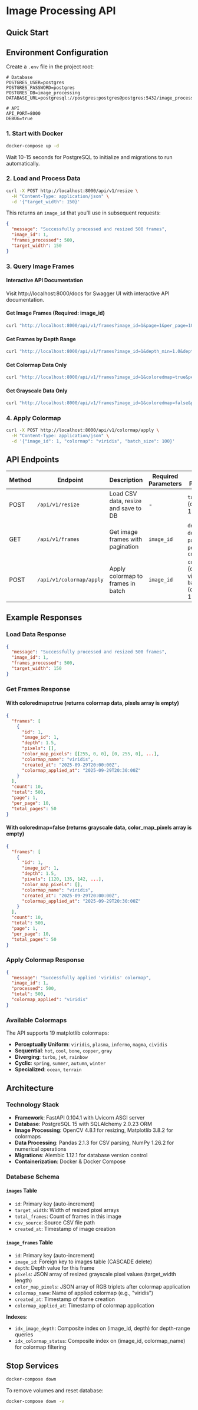 # Image Processing API

## Quick Start

## Environment Configuration

Create a `.env` file in the project root:

```env
# Database
POSTGRES_USER=postgres
POSTGRES_PASSWORD=postgres
POSTGRES_DB=image_processing
DATABASE_URL=postgresql://postgres:postgres@postgres:5432/image_processing

# API
API_PORT=8000
DEBUG=true
```

### 1. Start with Docker

```bash
docker-compose up -d
```

Wait 10-15 seconds for PostgreSQL to initialize and migrations to run automatically.

### 2. Load and Process Data

```bash
curl -X POST http://localhost:8000/api/v1/resize \
  -H "Content-Type: application/json" \
  -d '{"target_width": 150}'
```

This returns an `image_id` that you'll use in subsequent requests:

```json
{
  "message": "Successfully processed and resized 500 frames",
  "image_id": 1,
  "frames_processed": 500,
  "target_width": 150
}
```

### 3. Query Image Frames

#### Interactive API Documentation

Visit http://localhost:8000/docs for Swagger UI with interactive API documentation.

#### Get Image Frames (Required: image_id)

```bash
curl "http://localhost:8000/api/v1/frames?image_id=1&page=1&per_page=10"
```

#### Get Frames by Depth Range

```bash
curl "http://localhost:8000/api/v1/frames?image_id=1&depth_min=1.0&depth_max=5.0&per_page=5"
```

#### Get Colormap Data Only

```bash
curl "http://localhost:8000/api/v1/frames?image_id=1&coloredmap=true&per_page=5"
```

#### Get Grayscale Data Only

```bash
curl "http://localhost:8000/api/v1/frames?image_id=1&coloredmap=false&per_page=5"
```

### 4. Apply Colormap

```bash
curl -X POST http://localhost:8000/api/v1/colormap/apply \
  -H "Content-Type: application/json" \
  -d '{"image_id": 1, "colormap": "viridis", "batch_size": 100}'
```

## API Endpoints

| Method | Endpoint                 | Description                          | Required Parameters | Optional Parameters                                        |
| ------ | ------------------------ | ------------------------------------ | ------------------- | ---------------------------------------------------------- |
| POST   | `/api/v1/resize`         | Load CSV data, resize and save to DB | -                   | `target_width` (default: 150)                              |
| GET    | `/api/v1/frames`         | Get image frames with pagination     | `image_id`          | `depth_min`, `depth_max`, `page`, `per_page`, `coloredmap` |
| POST   | `/api/v1/colormap/apply` | Apply colormap to frames in batch    | `image_id`          | `colormap` (default: viridis), `batch_size` (default: 100) |

## Example Responses

### Load Data Response

```json
{
  "message": "Successfully processed and resized 500 frames",
  "image_id": 1,
  "frames_processed": 500,
  "target_width": 150
}
```

### Get Frames Response

#### With coloredmap=true (returns colormap data, pixels array is empty)

```json
{
  "frames": [
    {
      "id": 1,
      "image_id": 1,
      "depth": 1.5,
      "pixels": [],
      "color_map_pixels": [[255, 0, 0], [0, 255, 0], ...],
      "colormap_name": "viridis",
      "created_at": "2025-09-29T20:00:00Z",
      "colormap_applied_at": "2025-09-29T20:30:00Z"
    }
  ],
  "count": 10,
  "total": 500,
  "page": 1,
  "per_page": 10,
  "total_pages": 50
}
```

#### With coloredmap=false (returns grayscale data, color_map_pixels array is empty)

```json
{
  "frames": [
    {
      "id": 1,
      "image_id": 1,
      "depth": 1.5,
      "pixels": [120, 135, 142, ...],
      "color_map_pixels": [],
      "colormap_name": "viridis",
      "created_at": "2025-09-29T20:00:00Z",
      "colormap_applied_at": "2025-09-29T20:30:00Z"
    }
  ],
  "count": 10,
  "total": 500,
  "page": 1,
  "per_page": 10,
  "total_pages": 50
}
```

### Apply Colormap Response

```json
{
  "message": "Successfully applied 'viridis' colormap",
  "image_id": 1,
  "processed": 500,
  "total": 500,
  "colormap_applied": "viridis"
}
```

### Available Colormaps

The API supports 19 matplotlib colormaps:

- **Perceptually Uniform**: `viridis`, `plasma`, `inferno`, `magma`, `cividis`
- **Sequential**: `hot`, `cool`, `bone`, `copper`, `gray`
- **Diverging**: `turbo`, `jet`, `rainbow`
- **Cyclic**: `spring`, `summer`, `autumn`, `winter`
- **Specialized**: `ocean`, `terrain`

## Architecture

### Technology Stack

- **Framework**: FastAPI 0.104.1 with Uvicorn ASGI server
- **Database**: PostgreSQL 15 with SQLAlchemy 2.0.23 ORM
- **Image Processing**: OpenCV 4.8.1 for resizing, Matplotlib 3.8.2 for colormaps
- **Data Processing**: Pandas 2.1.3 for CSV parsing, NumPy 1.26.2 for numerical operations
- **Migrations**: Alembic 1.12.1 for database version control
- **Containerization**: Docker & Docker Compose

### Database Schema

#### `images` Table

- `id`: Primary key (auto-increment)
- `target_width`: Width of resized pixel arrays
- `total_frames`: Count of frames in this image
- `csv_source`: Source CSV file path
- `created_at`: Timestamp of image creation

#### `image_frames` Table

- `id`: Primary key (auto-increment)
- `image_id`: Foreign key to images table (CASCADE delete)
- `depth`: Depth value for this frame
- `pixels`: JSON array of resized grayscale pixel values (target_width length)
- `color_map_pixels`: JSON array of RGB triplets after colormap application
- `colormap_name`: Name of applied colormap (e.g., "viridis")
- `created_at`: Timestamp of frame creation
- `colormap_applied_at`: Timestamp of colormap application

**Indexes**:

- `idx_image_depth`: Composite index on (image_id, depth) for depth-range queries
- `idx_colormap_status`: Composite index on (image_id, colormap_name) for colormap filtering

## Stop Services

```bash
docker-compose down
```

To remove volumes and reset database:

```bash
docker-compose down -v
```

